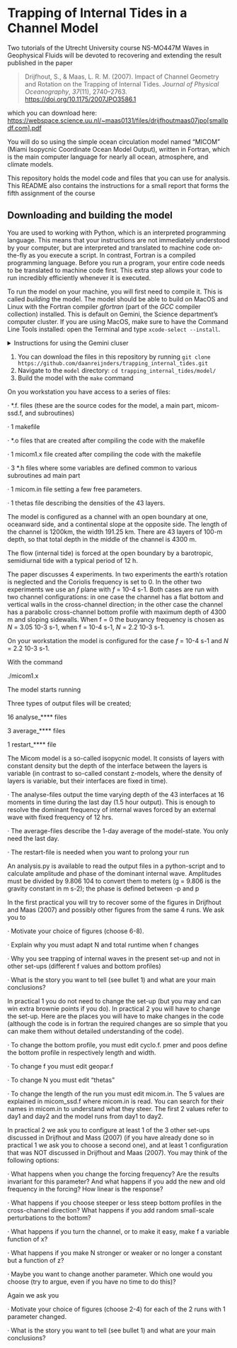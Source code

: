 # Trapping of Internal Tides in a Channel Model

Two tutorials of the Utrecht University course NS-MO447M Waves in Geophysical Fluids will be devoted to recovering and extending the result published in the paper

> Drijfhout, S., & Maas, L. R. M. (2007). Impact of Channel Geometry and Rotation on the Trapping of Internal Tides. *Journal of Physical Oceanography*, *37*(11), 2740–2763. https://doi.org/10.1175/2007JPO3586.1

which you can download here: https://webspace.science.uu.nl/~maas0131/files/drijfhoutmaas07jpo[smallpdf.com].pdf

You will do so using the simple ocean circulation model named “MICOM” (Miami Isopycnic Coordinate Ocean Model Output), written in Fortran, which is the main computer language for nearly all ocean, atmosphere, and climate models.

This repository holds the model code and files that you can use for analysis. This README also contains the instructions for a small report that forms the fifth assignment of the course

##  Downloading and building the model

You are used to working with Python, which is an interpreted programming language. This means that your instructions are not immediately understood by your computer, but are interpreted and translated to machine code on-the-fly as you execute a script. In contrast, Fortran is a compiled programming language. Before you run a program, your entire code needs to be translated to machine code first. This extra step allows your code to run incredibly efficiently whenever it is executed.

To run the model on your machine, you will first need to compile it. This is called *building* the model. The model should be able to build on MacOS and Linux with the Fortran compiler *gfortran* (part of the *GCC* compiler collection) installed. This is default on Gemini, the Science department’s computer cluster. If you are using MacOS, make sure to have the Command Line Tools installed: open the Terminal and type `xcode-select --install`.

<details>
  <summary>Instructions for using the Gemini cluser</summary>
  These instructions are specific for users on the Gemini cluster.

  ### Logging in
  1. Open a Terminal
  2. Connect to the Gemini cluster by typing `ssh 1234567@gemini.science.uu.nl` using your Solis-ID in place of the 1234567
  3. Type your Solis-ID password
  4. You're in! Your home directory is /nethome/1234567. It has a quotum of 2GB. For temporarily storing large amounts of data, create a scratch folder on the scratch disk: `mkdir /scratch/1234567`.

  ### Executing commands
  Now you can execute shell commands as usual. Note that Gemini is a cluster, which means that you are sharing resources with other users. When executing small jobs (e.g. copying files, running small scripts, building the model), you can do so as usual. **However, when running larger jubs such as running the model, you should make use of the queueing system.** This way, you're getting adequate computational resources for your _job_, and by using a queue, you won't be hogging resources from other users. 

  ### Submitting a job
  1. To tell the queueing system what your _job_ is comprised of, you should first create a job script, e.g. `my_job.sh`. The `sh` command indicates that this is a shell script. An exmaple shell script looks as follows
  ```bash
  #/bin/bash

  # SGE: the job name
  #$ -N wgf_model
  # SGE: this flag exports all active environment variables to the job
  #$ -V
  # SGE: time limit and queue. Don't change this
  #$ -l h_rt=24:00:00 
  #$ -q all.q
  # SGE: your Email here, for job notification
  #$ -M my.student.email@uu.nl
  # SGE: when do you want to be notified (b : begin, e : end, s : error)?
  #$ -m e 
  #$ -m s
  # SGE: ouput in the current working dir
  #$ -wd /scratch/1234567/wgf_model/

  # Navigate to the right directory and run the model
  cd /scratch/1234567/wgf_model/
  ./micom1.x
  
  ```
  Note that each computational node has its own `/scratch/`-disk. This means you may have to copy files between nodes. The default node is `science-bs35`. The other node for regular, scheduled jobs is `science-bs37`. You can switch to this node by typing `ssh science-bs37`, and exit it again by typing `exit`.

  2. Submit the job using `qsub /path/to/my_job.sh`
  3. You can inspect the job status using `qstat`
  4. If you need to delete the job, check the id using `qstat` and use `qdel 123` with 123 being the job id.

  ### Running Jupyterlab on the cluster
  You can use Jupyter Lab on the cluster. This allows you to easily analyze the model output. 
  1. To do so, you must first load _Conda_: `module load miniconda/3`. You may need to open another `bash`-shell: type `bash`. You can tell that Conda is loaded when `(base)` is being shown in front of the interpreter.
  2. Start Jupyter: `jupyter lab --no-browser`
  3. Take note of the jupyter portnumber that has been assigned (the four digits in the X's in http://127.0.0.1:XXXX) and the token (the long string after token=).
  4. Open a new terminal window or tab on your local computer. In this terminal we set up an SSH tunnels.
  5. Pick a random number YYYY between 8000 and 9000. This will be our SSH port number for the tunnel. Try another number if something fails.
  6. On your local machine, type `ssh -A -L YYYY:localhost:XXXX 1234567@gemini.science.uu.nl`
  7. Open a browser on your local computer and go to `localhost:YYYY`, where `YYYY` is your chosen portnumber. When asked for a password/token, use the one that you noted in step 2.

More info can be found here: https://github.com/OceanParcels/UtrechtTeam/wiki/How-to-run-parcels-on-lorenz,-gemini-and-cartesius#gemini

</details>




1. You can download the files in this repository by running `git clone https://github.com/daanreijnders/trapping_internal_tides.git`
1. Navigate to the `model` directory: `cd trapping_internal_tides/model/`
1. Build the model with the `make` command

On you workstation you have access to a series of files:

·   *.f. files (these are the source codes for the model, a main part, micom-ssd.f, and subroutines)

·   1 makefile

·   *.o files that are created after compiling the code with the makefile

·   1 micom1.x file created after compiling the code with the makefile

·   3 *.h files where some variables are defined common to various subroutines ad main part

·   1 micom.in file setting a few free parameters.

·   1 thetas file describing the densities of the 43 layers.

 

The model is configured as a channel with an open boundary at one, oceanward side, and a continental slope at the opposite side. The length of the channel is 1200km, the width 191.25 km. There are 43 layers of 100-m depth, so that total depth in the middle of the channel is 4300 m. 

The flow (internal tide) is forced at the open boundary by a barotropic, semidiurnal tide with a typical period of 12 h. 

The paper discusses 4 experiments. In two experiments the earth’s rotation is neglected and the Coriolis frequency is set to 0. In the other two experiments we use an *f* plane with *f* = 10-4 s-1. Both cases are run with two channel configurations: in one case the channel has a flat bottom and vertical walls in the cross-channel direction; in the other case the channel has a parabolic cross-channel bottom profile with maximum depth of 4300 m and sloping sidewalls. When f = 0 the buoyancy frequency is chosen as *N* = 3.05 10-3 s-1, when f = 10-4 s-1, *N* = 2.2 10-3 s-1. 

On your workstation the model is configured for the case *f* = 10-4 s-1 and *N* = 2.2 10-3 s-1. 

 



 



 

With the command

./micom1.x

The model starts running

Three types of output files will be created;

16 analyse_**** files

3 average_**** files

1 restart_**** file

 

The Micom model is a so-called isopycnic model. It consists of layers with constant density but the depth of the interface between the layers is variable (in contrast to so-called constant z-models, where the density of layers is variable, but their interfaces are fixed in time).

 

·   The analyse-files output the time varying depth of the 43 interfaces at 16 moments in time during the last day (1.5 hour output). This is enough to resolve the dominant frequency of internal waves forced by an external wave with fixed frequency of 12 hrs.

·   The average-files describe the 1-day average of the model-state. You only need the last day.

·   The restart-file is needed when you want to prolong your run

 

An analysis.py is available to read the output files in a python-script and to calculate amplitude and phase of the dominant internal wave. Amplitudes must be divided by 9.806 104 to convert them to meters (g = 9.806 is the gravity constant in m s-2); the phase is defined between -p and p

 

In the first practical you will try to recover some of the figures in Drijfhout and Maas (2007) and possibly other figures from the same 4 runs. We ask you to

·   Motivate your choice of figures (choose 6-8).

·   Explain why you must adapt N and total runtime when f changes

·   Why you see trapping of internal waves in the present set-up and not in other set-ups (different f values and bottom profiles)

·   What is the story you want to tell (see bullet 1) and what are your main conclusions?

 

 

In practical 1 you do not need to change the set-up (but you may and can win extra brownie points if you do). In practical 2 you will have to change the set-up. Here are the places you will have to make changes in the code (although the code is in fortran the required changes are so simple that you can make them without detailed understanding of the code).

 

·   To change the bottom profile, you must edit cyclo.f. pmer and poos define the bottom profile in respectively length and width.

·   To change f you must edit geopar.f

·   To change N you must edit “thetas”

·   To change the length of the run you must edit micom.in. The 5 values are explained in micom_ssd.f where micom.in is read. You can search for their names in micom.in to understand what they steer. The first 2 values refer to day1 and day2 and the model runs from day1 to day2.

 

In practical 2 we ask you to configure at least 1 of the 3 other set-ups discussed in Drijfhout and Mass (2007) (if you have already done so in practical 1 we ask you to choose a second one), and at least 1 configuration that was NOT discussed in Drijfhout and Maas (2007). You may think of the following options:

 

·   What happens when you change the forcing frequency? Are the results invariant for this parameter? And what happens if you add the new and old frequency in the forcing? How linear is the response?

·   What happens if you choose steeper or less steep bottom profiles in the cross-channel direction? What happens if you add random small-scale perturbations to the bottom?

·   What happens if you turn the channel, or to make it easy, make f a variable function of x?

·   What happens if you make N stronger or weaker or no longer a constant but a function of z?

·   Maybe you want to change another parameter. Which one would you choose (try to argue, even if you have no time to do this)?

 

Again we ask you 

·   Motivate your choice of figures (choose 2-4) for each of the 2 runs with 1 parameter changed.

·   What is the story you want to tell (see bullet 1) and what are your main conclusions?